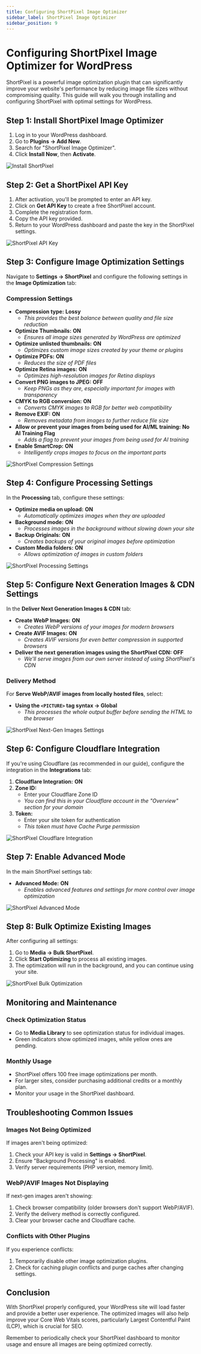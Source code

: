 ```yaml
---
title: Configuring ShortPixel Image Optimizer
sidebar_label: ShortPixel Image Optimizer
sidebar_position: 9
---
```


# Configuring ShortPixel Image Optimizer for WordPress

ShortPixel is a powerful image optimization plugin that can significantly improve your website's performance by reducing image file sizes without compromising quality. This guide will walk you through installing and configuring ShortPixel with optimal settings for WordPress.

## Step 1: Install ShortPixel Image Optimizer

1. Log in to your WordPress dashboard.
2. Go to **Plugins → Add New**.
3. Search for "ShortPixel Image Optimizer".
4. Click **Install Now**, then **Activate**.

![Install ShortPixel](../static/img/shortpixel-install-jd39leri.webp)

## Step 2: Get a ShortPixel API Key

1. After activation, you'll be prompted to enter an API key.
2. Click on **Get API Key** to create a free ShortPixel account.
3. Complete the registration form.
4. Copy the API key provided.
5. Return to your WordPress dashboard and paste the key in the ShortPixel settings.

![ShortPixel API Key](../static/img/shortpixel-api-key-dkdk28yf.webp)

## Step 3: Configure Image Optimization Settings

Navigate to **Settings → ShortPixel** and configure the following settings in the **Image Optimization** tab:

### Compression Settings

- **Compression type:** **Lossy**
  - *This provides the best balance between quality and file size reduction*
- **Optimize Thumbnails:** **ON**
  - *Ensures all image sizes generated by WordPress are optimized*
- **Optimize unlisted thumbnails:** **ON**
  - *Optimizes custom image sizes created by your theme or plugins*
- **Optimize PDFs:** **ON**
  - *Reduces the size of PDF files*
- **Optimize Retina images:** **ON**
  - *Optimizes high-resolution images for Retina displays*
- **Convert PNG images to JPEG:** **OFF**
  - *Keep PNGs as they are, especially important for images with transparency*
- **CMYK to RGB conversion:** **ON**
  - *Converts CMYK images to RGB for better web compatibility*
- **Remove EXIF:** **ON**
  - *Removes metadata from images to further reduce file size*
- **Allow or prevent your images from being used for AI/ML training:** **No AI Training Flag**
  - *Adds a flag to prevent your images from being used for AI training*
- **Enable SmartCrop:** **ON**
  - *Intelligently crops images to focus on the important parts*

![ShortPixel Compression Settings](../static/img/shortpixel-compression-okdq83k4.webp)

## Step 4: Configure Processing Settings

In the **Processing** tab, configure these settings:

- **Optimize media on upload:** **ON**
  - *Automatically optimizes images when they are uploaded*
- **Background mode:** **ON**
  - *Processes images in the background without slowing down your site*
- **Backup Originals:** **ON**
  - *Creates backups of your original images before optimization*
- **Custom Media folders:** **ON**
  - *Allows optimization of images in custom folders*

![ShortPixel Processing Settings](../static/img/shortpixel-processing-jfniel98.webp)

## Step 5: Configure Next Generation Images & CDN Settings

In the **Deliver Next Generation Images & CDN** tab:

- **Create WebP Images:** **ON**
  - *Creates WebP versions of your images for modern browsers*
- **Create AVIF Images:** **ON**
  - *Creates AVIF versions for even better compression in supported browsers*
- **Deliver the next generation images using the ShortPixel CDN:** **OFF**
  - *We'll serve images from our own server instead of using ShortPixel's CDN*

### Delivery Method

For **Serve WebP/AVIF images from locally hosted files**, select:
- **Using the `<PICTURE>` tag syntax → Global**
  - *This processes the whole output buffer before sending the HTML to the browser*

![ShortPixel Next-Gen Images Settings](../static/img/shortpixel-nextgen-pif43j74.webp)

## Step 6: Configure Cloudflare Integration

If you're using Cloudflare (as recommended in our guide), configure the integration in the **Integrations** tab:

1. **Cloudflare Integration:** **ON**
2. **Zone ID:**
   - Enter your Cloudflare Zone ID
   - *You can find this in your Cloudflare account in the "Overview" section for your domain*
3. **Token:**
   - Enter your site token for authentication
   - *This token must have Cache Purge permission*

![ShortPixel Cloudflare Integration](../static/img/shortpixel-cloudflare-kdk38o9e.webp)

## Step 7: Enable Advanced Mode

In the main ShortPixel settings tab:

- **Advanced Mode:** **ON**
  - *Enables advanced features and settings for more control over image optimization*

![ShortPixel Advanced Mode](../static/img/shortpixel-advanced-mode-kjc93kd7.webp)

## Step 8: Bulk Optimize Existing Images

After configuring all settings:

1. Go to **Media → Bulk ShortPixel**.
2. Click **Start Optimizing** to process all existing images.
3. The optimization will run in the background, and you can continue using your site.

![ShortPixel Bulk Optimization](../static/img/shortpixel-bulk-dsds8e3p.webp)

## Monitoring and Maintenance

### Check Optimization Status

- Go to **Media Library** to see optimization status for individual images.
- Green indicators show optimized images, while yellow ones are pending.

### Monthly Usage

- ShortPixel offers 100 free image optimizations per month.
- For larger sites, consider purchasing additional credits or a monthly plan.
- Monitor your usage in the ShortPixel dashboard.

## Troubleshooting Common Issues

### Images Not Being Optimized

If images aren't being optimized:

1. Check your API key is valid in **Settings → ShortPixel**.
2. Ensure "Background Processing" is enabled.
3. Verify server requirements (PHP version, memory limit).

### WebP/AVIF Images Not Displaying

If next-gen images aren't showing:

1. Check browser compatibility (older browsers don't support WebP/AVIF).
2. Verify the delivery method is correctly configured.
3. Clear your browser cache and Cloudflare cache.

### Conflicts with Other Plugins

If you experience conflicts:

1. Temporarily disable other image optimization plugins.
2. Check for caching plugin conflicts and purge caches after changing settings.

## Conclusion

With ShortPixel properly configured, your WordPress site will load faster and provide a better user experience. The optimized images will also help improve your Core Web Vitals scores, particularly Largest Contentful Paint (LCP), which is crucial for SEO.

Remember to periodically check your ShortPixel dashboard to monitor usage and ensure all images are being optimized correctly. 